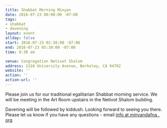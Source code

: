 ```yaml
---
title: Shabbat Morning Minyan
date: 2016-07-23 00:00:00 -07:00
tags:
- shabbat
- davening
layout: event
allday: false
start: 2016-07-23 02:30:00 -07:00
end: 2016-07-23 05:30:00 -07:00
time: 9:30 am

venue: Congregation Netivot Shalom
address: 1316 University Avenue, Berkeley, CA 94702
website: ''
action: ''
action-url: ''
---
```


Please join us for our traditional egalitarian Shabbat morning service. We will be meeting in the Art Room upstairs in the Netivot Shalom building.

Davening will be followed by kiddush. Looking forward to seeing you there. Please let us know if you have any questions - email [info at minyandafna . org](mailto:info@minyandafna.org)